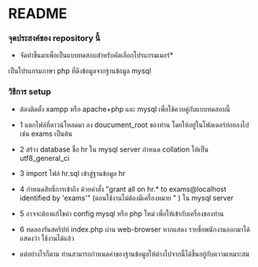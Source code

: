 # README #

### จุดประสงค์ของ repository นี้ ###

* จัดทำขึ้นมาเพื่อเป็นแบบทดสอบสำหรับคัดเลือกโปรแกรมเมอร์*

เป็นโปรแกรมภาษา php ที่ดึงข้อมูลจากฐานข้อมูล mysql

### วิธีการ setup  ###

* ต้องติดตั้ง xampp หรือ apache+php และ mysql เพื่อใช้ควบคู่กับแบบทดสอบนี้

* 1 แตกไฟล์ที่ดาวน์โหลดมา ลง doucument_root ของท่าน โดยให้อยู่ในโฟลเดอร์ย่อยลงไป เช่น exams เป็นต้น
* 2 สร้าง database ชื่อ hr ใน mysql server กำหนด collation ให้เป็น utf8_general_ci
* 3 import ไฟล์ hr.sql เข้าสู่ฐานข้อมูล hr
* 4 กำหนดสิทธิ์การเข้าถึง ด้วยคำสั่ง "grant all on hr.* to exams@localhost identified by 'exams'" (ตอนใช้งานไม่ต้องมีเครื่องหมาย " ) ใน mysql server 
* 5 อาจจะต้องแก้ไขค่า config mysql หรือ php ใหม่ เพื่อให้เข้ากับเครื่องของท่าน
* 6 ทดลองรันสคริปท์ index.php ผ่าน web-browser หากแสดง รายชื่อพนักงานออกมาได้ แสดงว่า ใช้งานได้แล้ว

* แต่อย่างไรก็ตาม ท่านสามารถกำหนดค่าของฐานข้อมูลให้ต่างไปจากนี้ได้ขึ้นอยู่กับความเหมาะสม